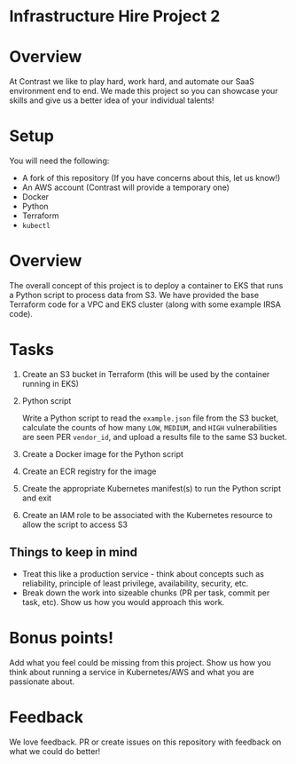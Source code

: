 # Infrastructure Hire Project 2

# Overview

At Contrast we like to play hard, work hard, and automate our SaaS environment end to end. We made this project so you can showcase your skills and give us a better idea of your individual talents!

# Setup

You will need the following:

* A fork of this repository (If you have concerns about this, let us know!)
* An AWS account (Contrast will provide a temporary one)
* Docker
* Python
* Terraform
* `kubectl`

# Overview

The overall concept of this project is to deploy a container to EKS that runs a Python script to process data from S3. We have provided the base Terraform code for a VPC and EKS cluster (along with some example IRSA code).

# Tasks

1. Create an S3 bucket in Terraform (this will be used by the container running in EKS)

1. Python script

    Write a Python script to read the `example.json` file from the S3 bucket, calculate the counts of how many `LOW`, `MEDIUM`, and `HIGH` vulnerabilities are seen PER `vendor_id`, and upload a results file to the same S3 bucket.

1. Create a Docker image for the Python script

1. Create an ECR registry for the image

1. Create the appropriate Kubernetes manifest(s) to run the Python script and exit

1. Create an IAM role to be associated with the Kubernetes resource to allow the script to access S3


## Things to keep in mind

- Treat this like a production service - think about concepts such as reliability, principle of least privilege, availability, security, etc.
- Break down the work into sizeable chunks (PR per task, commit per task, etc). Show us how you would approach this work.

# Bonus points!

Add what you feel could be missing from this project. Show us how you think about running a service in Kubernetes/AWS and what you are passionate about.

# Feedback

We love feedback. PR or create issues on this repository with feedback on what we could do better!
